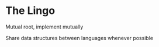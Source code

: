 # The Lingo

Mutual root, implement mutually

Share data structures between languages whenever possible
